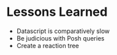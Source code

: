 <!SLIDE >
# Lessons Learned

- Datascript is comparatively slow
- Be judicious with Posh queries
- Create a reaction tree
